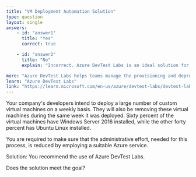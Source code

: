 ```yaml
---
title: "VM Deployment Automation Solution"
type: question
layout: single
answers:
    - id: "answer1"
      title: "Yes"
      correct: true

    - id: "answer2"
      title: "No"
      explain: "Incorrect. Azure DevTest Labs is an ideal solution for this scenario as it provides automated provisioning and deprovisioning of VMs, supports both Windows and Linux VMs, and includes features for cost control and policy enforcement."

more: "Azure DevTest Labs helps teams manage the provisioning and deprovisioning of VMs and development/test environments in Azure. It provides automation, reusable templates, and integration with development tools."
learn: "Azure DevTest Labs"
link: "https://learn.microsoft.com/en-us/azure/devtest-labs/devtest-lab-overview"
---
```


Your company's developers intend to deploy a large number of custom virtual machines on a weekly basis. They will also be removing these virtual machines during the same week it was deployed. Sixty percent of the virtual machines have Windows Server 2016 installed, while the other forty percent has Ubuntu Linux installed.

You are required to make sure that the administrative effort, needed for this process, is reduced by employing a suitable Azure service.

Solution: You recommend the use of Azure DevTest Labs.

Does the solution meet the goal?


